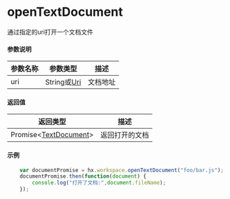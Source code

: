 # openTextDocument

通过指定的uri打开一个文档文件

#### 参数说明

|参数名称	|参数类型			|描述		|
|--			|--					|--			|
|uri		|String或[Uri](/ExtensionDocs/Api/other/Uri)|文档地址	|

#### 返回值
|返回类型										|描述			|
|--												|--				|
|Promise&lt;[TextDocument](/ExtensionDocs/Api/windows/TextEditor.md#TextDocument)&gt;	|返回打开的文档	|

#### 示例
``` javascript
    var documentPromise = hx.workspace.openTextDocument("foo/bar.js");
    documentPromise.then(function(document) {
        console.log("打开了文档:",document.fileName);
    });
```